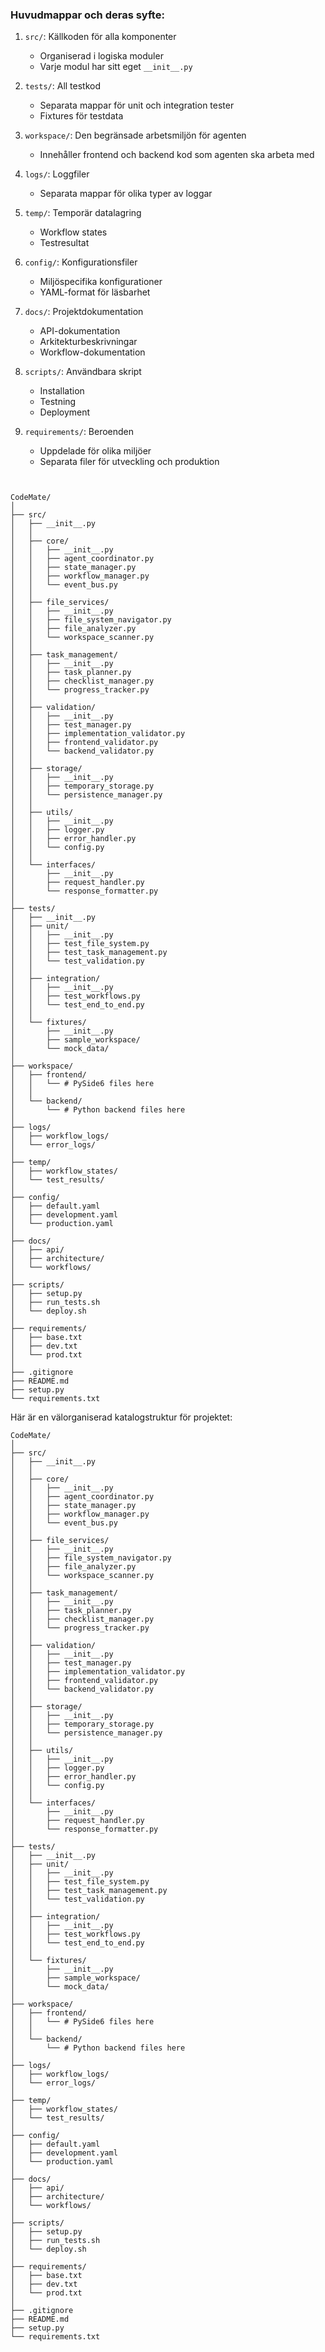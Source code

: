 
### Huvudmappar och deras syfte:

1. `src/`: Källkoden för alla komponenter
   - Organiserad i logiska moduler
   - Varje modul har sitt eget `__init__.py`

2. `tests/`: All testkod
   - Separata mappar för unit och integration tester
   - Fixtures för testdata

3. `workspace/`: Den begränsade arbetsmiljön för agenten
   - Innehåller frontend och backend kod som agenten ska arbeta med

4. `logs/`: Loggfiler
   - Separata mappar för olika typer av loggar

5. `temp/`: Temporär datalagring
   - Workflow states
   - Testresultat

6. `config/`: Konfigurationsfiler
   - Miljöspecifika konfigurationer
   - YAML-format för läsbarhet

7. `docs/`: Projektdokumentation
   - API-dokumentation
   - Arkitekturbeskrivningar
   - Workflow-dokumentation

8. `scripts/`: Användbara skript
   - Installation
   - Testning
   - Deployment

9. `requirements/`: Beroenden
   - Uppdelade för olika miljöer
   - Separata filer för utveckling och produktion



```


CodeMate/
│
├── src/
│   ├── __init__.py
│   │
│   ├── core/
│   │   ├── __init__.py
│   │   ├── agent_coordinator.py
│   │   ├── state_manager.py
│   │   ├── workflow_manager.py
│   │   └── event_bus.py
│   │
│   ├── file_services/
│   │   ├── __init__.py
│   │   ├── file_system_navigator.py
│   │   ├── file_analyzer.py
│   │   └── workspace_scanner.py
│   │
│   ├── task_management/
│   │   ├── __init__.py
│   │   ├── task_planner.py
│   │   ├── checklist_manager.py
│   │   └── progress_tracker.py
│   │
│   ├── validation/
│   │   ├── __init__.py
│   │   ├── test_manager.py
│   │   ├── implementation_validator.py
│   │   ├── frontend_validator.py
│   │   └── backend_validator.py
│   │
│   ├── storage/
│   │   ├── __init__.py
│   │   ├── temporary_storage.py
│   │   └── persistence_manager.py
│   │
│   ├── utils/
│   │   ├── __init__.py
│   │   ├── logger.py
│   │   ├── error_handler.py
│   │   └── config.py
│   │
│   └── interfaces/
│       ├── __init__.py
│       ├── request_handler.py
│       └── response_formatter.py
│
├── tests/
│   ├── __init__.py
│   ├── unit/
│   │   ├── __init__.py
│   │   ├── test_file_system.py
│   │   ├── test_task_management.py
│   │   └── test_validation.py
│   │
│   ├── integration/
│   │   ├── __init__.py
│   │   ├── test_workflows.py
│   │   └── test_end_to_end.py
│   │
│   └── fixtures/
│       ├── __init__.py
│       ├── sample_workspace/
│       └── mock_data/
│
├── workspace/
│   ├── frontend/
│   │   └── # PySide6 files here
│   │
│   └── backend/
│       └── # Python backend files here
│
├── logs/
│   ├── workflow_logs/
│   └── error_logs/
│
├── temp/
│   ├── workflow_states/
│   └── test_results/
│
├── config/
│   ├── default.yaml
│   ├── development.yaml
│   └── production.yaml
│
├── docs/
│   ├── api/
│   ├── architecture/
│   └── workflows/
│
├── scripts/
│   ├── setup.py
│   ├── run_tests.sh
│   └── deploy.sh
│
├── requirements/
│   ├── base.txt
│   ├── dev.txt
│   └── prod.txt
│
├── .gitignore
├── README.md
├── setup.py
└── requirements.txt

```

Här är en välorganiserad katalogstruktur för projektet:

```
CodeMate/
│
├── src/
│   ├── __init__.py
│   │
│   ├── core/
│   │   ├── __init__.py
│   │   ├── agent_coordinator.py
│   │   ├── state_manager.py
│   │   ├── workflow_manager.py
│   │   └── event_bus.py
│   │
│   ├── file_services/
│   │   ├── __init__.py
│   │   ├── file_system_navigator.py
│   │   ├── file_analyzer.py
│   │   └── workspace_scanner.py
│   │
│   ├── task_management/
│   │   ├── __init__.py
│   │   ├── task_planner.py
│   │   ├── checklist_manager.py
│   │   └── progress_tracker.py
│   │
│   ├── validation/
│   │   ├── __init__.py
│   │   ├── test_manager.py
│   │   ├── implementation_validator.py
│   │   ├── frontend_validator.py
│   │   └── backend_validator.py
│   │
│   ├── storage/
│   │   ├── __init__.py
│   │   ├── temporary_storage.py
│   │   └── persistence_manager.py
│   │
│   ├── utils/
│   │   ├── __init__.py
│   │   ├── logger.py
│   │   ├── error_handler.py
│   │   └── config.py
│   │
│   └── interfaces/
│       ├── __init__.py
│       ├── request_handler.py
│       └── response_formatter.py
│
├── tests/
│   ├── __init__.py
│   ├── unit/
│   │   ├── __init__.py
│   │   ├── test_file_system.py
│   │   ├── test_task_management.py
│   │   └── test_validation.py
│   │
│   ├── integration/
│   │   ├── __init__.py
│   │   ├── test_workflows.py
│   │   └── test_end_to_end.py
│   │
│   └── fixtures/
│       ├── __init__.py
│       ├── sample_workspace/
│       └── mock_data/
│
├── workspace/
│   ├── frontend/
│   │   └── # PySide6 files here
│   │
│   └── backend/
│       └── # Python backend files here
│
├── logs/
│   ├── workflow_logs/
│   └── error_logs/
│
├── temp/
│   ├── workflow_states/
│   └── test_results/
│
├── config/
│   ├── default.yaml
│   ├── development.yaml
│   └── production.yaml
│
├── docs/
│   ├── api/
│   ├── architecture/
│   └── workflows/
│
├── scripts/
│   ├── setup.py
│   ├── run_tests.sh
│   └── deploy.sh
│
├── requirements/
│   ├── base.txt
│   ├── dev.txt
│   └── prod.txt
│
├── .gitignore
├── README.md
├── setup.py
└── requirements.txt
```
